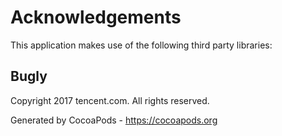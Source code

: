 # Acknowledgements
This application makes use of the following third party libraries:

## Bugly

Copyright 2017 tencent.com. All rights reserved.

Generated by CocoaPods - https://cocoapods.org
